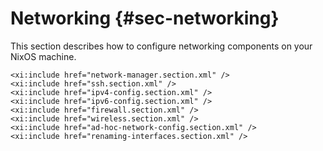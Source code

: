 # Networking {#sec-networking}

This section describes how to configure networking components
on your NixOS machine.

```{=docbook}
<xi:include href="network-manager.section.xml" />
<xi:include href="ssh.section.xml" />
<xi:include href="ipv4-config.section.xml" />
<xi:include href="ipv6-config.section.xml" />
<xi:include href="firewall.section.xml" />
<xi:include href="wireless.section.xml" />
<xi:include href="ad-hoc-network-config.section.xml" />
<xi:include href="renaming-interfaces.section.xml" />
```
<!-- TODO: OpenVPN, NAT -->
